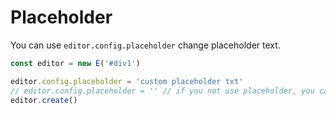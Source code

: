 # Placeholder

You can use `editor.config.placeholder` change placeholder text.

```jsx
const editor = new E('#div1')

editor.config.placeholder = 'custom placeholder txt'
// editor.config.placeholder = '' // if you not use placeholder, you can get placehoder a empty string
editor.create()
```
